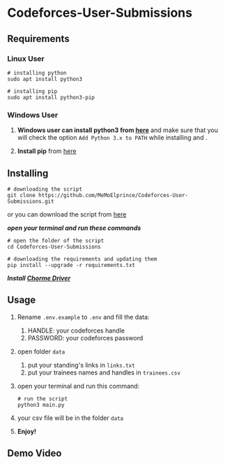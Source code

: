 # Codeforces-User-Submissions

## Requirements

### Linux User

```shell
# installing python
sudo apt install python3
```

```shell
# installing pip
sudo apt install python3-pip
```

### Windows User

1. **Windows user can install python3 from [here](https://www.python.org/downloads/)** and make sure that you will check the option `Add Python 3.x to PATH` while installing and .

2. **Install pip** from [here](https://pip.pypa.io/en/stable/installation/)

## Installing

```shell
# downloading the script
git clone https://github.com/MeMoElprince/Codeforces-User-Submissions.git
```

or you can download the script from [here](https://github.com/MeMoElprince/Codeforces-User-Submissions/archive/refs/heads/main.zip)

***open your terminal and run these commands***

```shell
# open the folder of the script
cd Codeforces-User-Submissions
```

```shell
# downloading the requirements and updating them
pip install --upgrade -r requirements.txt
```

***Install [Chorme Driver](https://github.com/SeleniumHQ/selenium/wiki/ChromeDriver/01fde32d0ed245141e24151f83b7c2db31d596a4#quick-installation)***

## Usage

1. Rename `.env.example` to `.env` and fill the data:
   1. HANDLE: your codeforces handle
   2. PASSWORD: your codeforces password

2. open folder `data`
   1. put your standing's links in `links.txt`
   2. put your trainees names and handles in `trainees.csv`

3. open your terminal and run this command:

    ```shell
    # run the script
    python3 main.py
    ```

4. your csv file will be in the folder `data`

5. **Enjoy!**

## Demo Video
